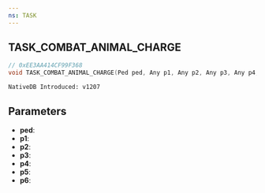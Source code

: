 ```yaml
---
ns: TASK
---
```

## TASK_COMBAT_ANIMAL_CHARGE

```c
// 0xEE3AA414CF99F368
void TASK_COMBAT_ANIMAL_CHARGE(Ped ped, Any p1, Any p2, Any p3, Any p4, Any p5, Any p6);
```

```
NativeDB Introduced: v1207
```

## Parameters
* **ped**:
* **p1**:
* **p2**:
* **p3**:
* **p4**:
* **p5**:
* **p6**:
